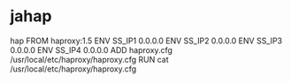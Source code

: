 # jahap
hap
FROM haproxy:1.5
ENV SS_IP1 0.0.0.0
ENV SS_IP2 0.0.0.0
ENV SS_IP3 0.0.0.0
ENV SS_IP4 0.0.0.0
ADD haproxy.cfg /usr/local/etc/haproxy/haproxy.cfg
RUN cat /usr/local/etc/haproxy/haproxy.cfg
